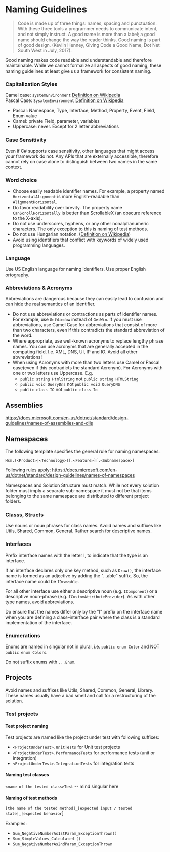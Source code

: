 ﻿# Naming Guidelines

> Code is made up of three things: names, spacing and punctuation. With these three tools a programmer needs to communicate intent, and not simply instruct. A good name is more than a label; a good name should change the way the reader thinks. Good naming is part of good design. (Kevlin Henney, Giving Code a Good Name, Dot Net South West in July, 2017).

Good naming makes code readable and understandable and therefore maintainable. While we cannot formalize all aspects of good naming, these naming guidelines at least give us a framework for consistent naming.

### Capitalization Styles
Camel case: `systemEnvironment` [Definition on Wikipedia](https://en.wikipedia.org/wiki/Camel_case)\
Pascal Case: `SysxtemEnvironment` [Definition on Wikipedia](https://en.wikipedia.org/wiki/Camel_case)

* Pascal: Namespace, Type, Interface, Method, Property, Event, Field, Enum value
* Camel: private Field, parameter, variables
* Uppercase: never. Except for 2 letter abbreviations

### Case Sensitivity
Even if C# supports case sensitivity, other languages that might access your framework do not. Any APIs that are externally accessible, therefore cannot rely on case alone to distinguish between two names in the same context.

### Word choice
* Choose easily readable identifier names. For example, a property named `HorizontalAlignment` is more English-readable than `AlignmentHorizontal`.
* Do favor readability over brevity. The property name `CanScrollHorizontally` is better than ScrollableX (an obscure reference to the X-axis).
* Do not use underscores, hyphens, or any other nonalphanumeric characters. The only exception to this is naming of test methods.
* Do not use Hungarian notation. ([Definition on Wikipedia](https://en.wikipedia.org/wiki/Hungarian_notation))
* Avoid using identifiers that conflict with keywords of widely used programming languages.

### Language 
Use US English language for naming identifiers. Use proper English ortography.

### Abbreviations & Acronyms
Abbreviations are dangerous because they can easily lead to confusion and can hide the real semantics of an identifier.

* Do not use abbreviations or contractions as parts of identifier names. For example, use `GetWindow` instead of `GetWin`. If you must use abbreviations, use Camel Case for abbreviations that consist of more than two characters, even if this contradicts the standard abbreviation of the word.   
* Where appropriate, use well-known acronyms to replace lengthy phrase names. You can use acronyms that are generally accepted in the computing field. I.e. XML, DNS, UI, IP and IO. Avoid all other abvreviations!
* When using Acronyms with more than two letters use Camel or Pascal case(even if this contradicts the standard Acronym). For Acronyms with one or two letters use Uppercase. E.g. 
  * `public string HtmlString` not `public string HTMLString`
  * `public void QueryDns` not `public void QueryDNS`
  * `public class IO` not `public class Io`

## Assemblies
https://docs.microsoft.com/en-us/dotnet/standard/design-guidelines/names-of-assemblies-and-dlls

## Namespaces
The following template specifies the general rule for naming namespaces:

`Hsm.(<Product>|<Technology>)[.<Feature>][.<Subnamespace>]`

Following rules apply:
https://docs.microsoft.com/en-us/dotnet/standard/design-guidelines/names-of-namespaces

Namespaces and Solution Structure must match. While not every solution folder must imply a separate sub-namespace it must not be that items belonging to the same namespace are distributed to different project folders.

### Classs, Structs
Use nouns or noun phrases for class names.
Avoid names and suffixes like Utils, Shared, Common, General. Rather search for descriptive names. 

### Interfaces
Prefix interface names with the letter I, to indicate that the type is an interface.

If an interface declares only one key method, such as `Draw()`, the interface name is formed as an adjective by adding the "...able" suffix. So, the interface name could be `IDrawable`.

For all other interface use either a descriptive noun (e.g. `IComponent`) or a descriptive noun-phrase (e.g. `ICustomAttributeProvider`). As with other type names, avoid abbreviations. 

Do ensure that the names differ only by the "I" prefix on the interface name when you are defining a class–interface pair where the class is a standard implementation of the interface.

### Enumerations
Enums are named in singular not in plural, i.e. `public enum Color` and NOT `public enum Colors`.

Do not suffix enums with `...Enum`.

## Projects
Avoid names and suffixes like Utils, Shared, Common, General, Library. These names usually have a bad smell and call for a restructuring of the solution.

### Test projects
#### Test project naming
Test projects are named like the project under test with following suffixes:
* `<ProjectUnderTest>.UnitTests` for Unit test projects
* `<ProjectUnderTest>.PerformanceTests` for performance tests (unit or integration)
* `<ProjectUnderTest>.IntegrationTests` for integration tests

#### Naming test classes
`<name of the tested class>Test`  -- mind singular here

#### Naming of test methods
`[the name of the tested method]_[expected input / tested state]_[expected behavior`]

Examples:
* `Sum_NegativeNumberAs1stParam_ExceptionThrown()`
* `Sum_SimpleValues_Calculated ()`
* `Sum_NegativeNumberAs2ndParam_ExceptionThrown`